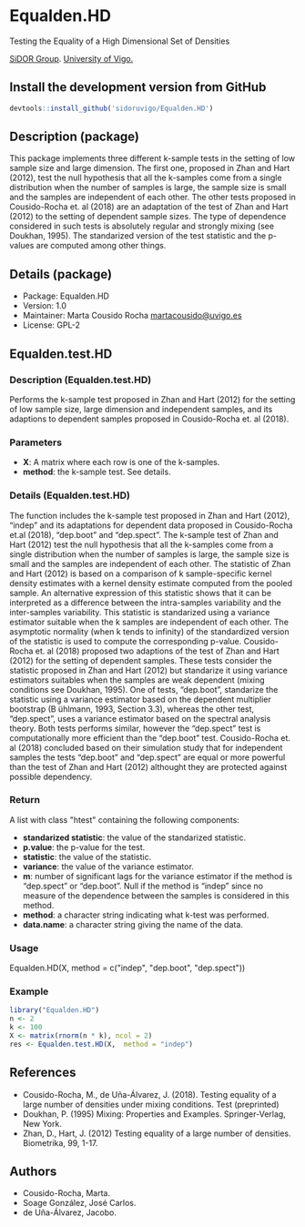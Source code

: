 # Equalden.HD
Testing the Equality of a High Dimensional Set of Densities

[SiDOR Group](http://sidor.uvigo.es/en/). [University of Vigo.](http://uvigo.gal/)

## Install the development version from GitHub
```r
devtools::install_github('sidoruvigo/Equalden.HD')
```
## Description (package)
This package implements three different k-sample tests in the setting of low sample size and large dimension. The first one, proposed in Zhan and Hart (2012), test the null hypothesis that all the k-samples come from a single distribution when the number of samples is large, the sample size is small and the samples are independent of each other. The other tests proposed in Cousido-Rocha et. al (2018) are an adaptation of the test of Zhan and Hart (2012) to the setting of dependent sample sizes. The type of dependence considered in such tests is absolutely regular and strongly mixing (see Doukhan, 1995). The standarized version of the test statistic and the p-values are computed among other things.

## Details (package)
+ Package: Equalden.HD
+ Version: 1.0
+ Maintainer: Marta Cousido Rocha martacousido@uvigo.es
+ License: GPL-2

## Equalden.test.HD

### Description (Equalden.test.HD)

Performs the k-sample test proposed in Zhan and Hart (2012) for the setting of low sample size, large dimension and independent samples, and its adaptions to dependent samples proposed in Cousido-Rocha et. al (2018).

### Parameters
+ **X**: A matrix where each row is one of the k-samples.
+ **method**: the k-sample test. See details.

### Details (Equalden.test.HD)
The function includes the k-sample test proposed in Zhan and Hart (2012), “indep” and its adaptations for dependent data proposed in Cousido-Rocha et.al (2018), “dep.boot” and “dep.spect”. The k-sample test of Zhan and Hart (2012) test the null hypothesis that all the k-samples come from a single distribution when the number of samples is large, the sample size is small and the samples are independent of each other. The statistic of Zhan and Hart (2012) is based on a comparison of k sample-specific kernel density estimates with a kernel density estimate computed from the pooled sample. An alternative expression of this statistic shows that it can be interpreted as a difference between the intra-samples variability and the inter-samples variability. This statistic is standarized using a variance estimator suitable when the k samples are independent of each other. The asymptotic normality (when k tends to infinity) of the standardized version of the statistic is used to compute the corresponding p-value. Cousido-Rocha et. al (2018) proposed two adaptions of the test of Zhan and Hart (2012) for the setting of dependent samples. These tests consider the statistic proposed in Zhan and Hart (2012) but standarize it using variance estimators suitables when the samples are weak dependent (mixing conditions see Doukhan, 1995). One of tests, “dep.boot”, standarize the statistic using a variance estimator based on the dependent multiplier bootstrap (B ̈uhlmann, 1993, Section 3.3), whereas the other test, “dep.spect”, uses a variance estimator based on the spectral analysis theory. Both tests performs similar, however the “dep.spect” test is computationally more efficient than the “dep.boot” test. Cousido-Rocha et. al (2018) concluded based on their simulation study that for independent samples the tests “dep.boot” and “dep.spect” are equal or more powerful than the test of Zhan and Hart (2012) althought they are protected against possible dependency.

### Return
 A list with class "htest" containing the following components:
+ **standarized statistic**: the value of the standarized statistic.
+ **p.value**: the p-value for the test.
+ **statistic**: the value of the statistic.
+ **variance**: the value of the variance estimator.
+ **m**: number of significant lags for the variance estimator if the method is “dep.spect” or “dep.boot”. Null if the method is “indep” since no measure of the dependence between the samples is considered in this method.
+ **method**: a character string indicating what k-test was performed.
+ **data.name**: a character string giving the name of the data.


### Usage
Equalden.HD(X, method = c("indep", "dep.boot", "dep.spect"))

### Example
```r
library("Equalden.HD")
n <- 2
k <- 100
X <- matrix(rnorm(n * k), ncol = 2)
res <- Equalden.test.HD(X,  method = "indep")
```

## References
+ Cousido-Rocha, M., de Uña-Álvarez, J. (2018). Testing equality of a large number of densities under mixing conditions. Test (preprinted)
+ Doukhan, P. (1995) Mixing: Properties and Examples. Springer-Verlag, New York.
+ Zhan, D., Hart, J. (2012) Testing equality of a large number of densities. Biometrika, 99, 1-17.


## Authors
+ Cousido-Rocha, Marta.
+ Soage González, José Carlos.
+ de Uña-Álvarez, Jacobo.
